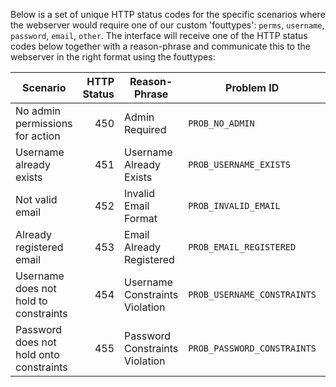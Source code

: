 Below is a set of unique HTTP status codes for the specific scenarios where the webserver would require one of our custom 'fouttypes': `perms`, `username`, `password`, `email`, `other`.
The interface will receive one of the HTTP status codes below together with a reason-phrase and communicate this to the webserver in the right format using the fouttypes:

| Scenario                                | HTTP Status | Reason-Phrase                   | Problem ID                   | FoutType |
|-----------------------------------------|------------:|---------------------------------|------------------------------|----------|
| No admin permissions for action         |         450 | Admin Required                  | `PROB_NO_ADMIN`              | perms    |
| Username already exists                 |         451 | Username Already Exists         | `PROB_USERNAME_EXISTS`       | username |
| Not valid email                         |         452 | Invalid Email Format            | `PROB_INVALID_EMAIL`         | email    |
| Already registered email                |         453 | Email Already Registered        | `PROB_EMAIL_REGISTERED`      | email    |
| Username does not hold to constraints   |         454 | Username Constraints Violation  | `PROB_USERNAME_CONSTRAINTS`  | username |
| Password does not hold onto constraints |         455 | Password Constraints Violation  | `PROB_PASSWORD_CONSTRAINTS`  | password |
